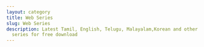 ```yaml
---
layout: category
title: Web Series
slug: Web Series
description: Latest Tamil, English, Telugu, Malayalam,Korean and other Web
  series for free download
---
```

